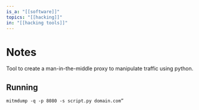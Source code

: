 ```yaml
---
is_a: "[[software]]"
topics: "[[hacking]]"
in: "[[hacking tools]]"
---
```

# Notes
Tool to create a man-in-the-middle proxy to manipulate traffic using python.

## Running
```
mitmdump -q -p 8080 -s script.py domain.com”
```
